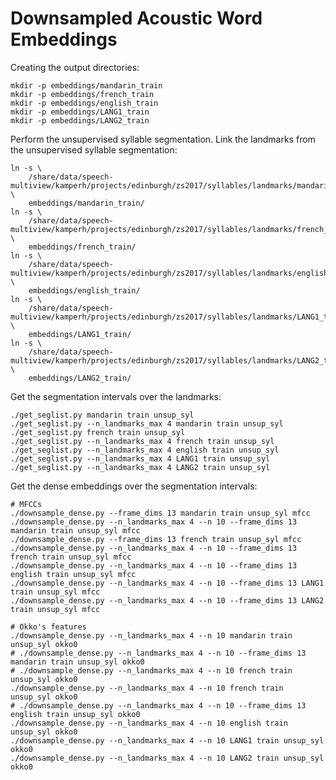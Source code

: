 Downsampled Acoustic Word Embeddings
====================================

Creating the output directories:

    mkdir -p embeddings/mandarin_train
    mkdir -p embeddings/french_train
    mkdir -p embeddings/english_train
    mkdir -p embeddings/LANG1_train
    mkdir -p embeddings/LANG2_train

Perform the unsupervised syllable segmentation. Link the landmarks from the
unsupervised syllable segmentation:

    ln -s \
        /share/data/speech-multiview/kamperh/projects/edinburgh/zs2017/syllables/landmarks/mandarin_train/landmarks.unsup_syl.pkl \
        embeddings/mandarin_train/
    ln -s \
        /share/data/speech-multiview/kamperh/projects/edinburgh/zs2017/syllables/landmarks/french_train/landmarks.unsup_syl.pkl \
        embeddings/french_train/
    ln -s \
        /share/data/speech-multiview/kamperh/projects/edinburgh/zs2017/syllables/landmarks/english_train/landmarks.unsup_syl.pkl \
        embeddings/english_train/
    ln -s \
        /share/data/speech-multiview/kamperh/projects/edinburgh/zs2017/syllables/landmarks/LANG1_train/landmarks.unsup_syl.pkl \
        embeddings/LANG1_train/
    ln -s \
        /share/data/speech-multiview/kamperh/projects/edinburgh/zs2017/syllables/landmarks/LANG2_train/landmarks.unsup_syl.pkl \
        embeddings/LANG2_train/

Get the segmentation intervals over the landmarks:

    ./get_seglist.py mandarin train unsup_syl
    ./get_seglist.py --n_landmarks_max 4 mandarin train unsup_syl
    ./get_seglist.py french train unsup_syl
    ./get_seglist.py --n_landmarks_max 4 french train unsup_syl
    ./get_seglist.py --n_landmarks_max 4 english train unsup_syl
    ./get_seglist.py --n_landmarks_max 4 LANG1 train unsup_syl
    ./get_seglist.py --n_landmarks_max 4 LANG2 train unsup_syl

Get the dense embeddings over the segmentation intervals:

    # MFCCs
    ./downsample_dense.py --frame_dims 13 mandarin train unsup_syl mfcc
    ./downsample_dense.py --n_landmarks_max 4 --n 10 --frame_dims 13 mandarin train unsup_syl mfcc
    ./downsample_dense.py --frame_dims 13 french train unsup_syl mfcc
    ./downsample_dense.py --n_landmarks_max 4 --n 10 --frame_dims 13 french train unsup_syl mfcc
    ./downsample_dense.py --n_landmarks_max 4 --n 10 --frame_dims 13 english train unsup_syl mfcc
    ./downsample_dense.py --n_landmarks_max 4 --n 10 --frame_dims 13 LANG1 train unsup_syl mfcc
    ./downsample_dense.py --n_landmarks_max 4 --n 10 --frame_dims 13 LANG2 train unsup_syl mfcc

    # Okko's features
    ./downsample_dense.py --n_landmarks_max 4 --n 10 mandarin train unsup_syl okko0
    # ./downsample_dense.py --n_landmarks_max 4 --n 10 --frame_dims 13  mandarin train unsup_syl okko0
    # ./downsample_dense.py --n_landmarks_max 4 --n 10 french train unsup_syl okko0
    ./downsample_dense.py --n_landmarks_max 4 --n 10 french train unsup_syl okko0
    # ./downsample_dense.py --n_landmarks_max 4 --n 10 --frame_dims 13 english train unsup_syl okko0
    ./downsample_dense.py --n_landmarks_max 4 --n 10 english train unsup_syl okko0
    ./downsample_dense.py --n_landmarks_max 4 --n 10 LANG1 train unsup_syl okko0
    ./downsample_dense.py --n_landmarks_max 4 --n 10 LANG2 train unsup_syl okko0
